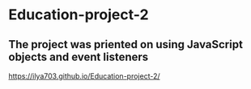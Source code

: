 # Education-project-2

## The project was priented on using JavaScript objects and event listeners 

https://ilya703.github.io/Education-project-2/
